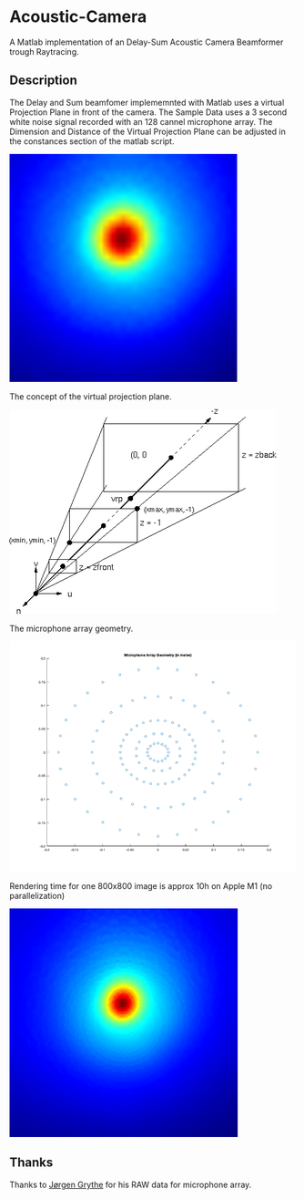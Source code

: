 # Acoustic-Camera
A Matlab implementation of an Delay-Sum Acoustic Camera Beamformer trough Raytracing.

## Description

The Delay and Sum beamfomer implememnted with Matlab uses a virtual Projection Plane in front of the camera. The Sample Data uses a 3 second white noise signal recorded with an 128 cannel microphone array. The Dimension and Distance of the Virtual Projection Plane can be adjusted in the constances section of the matlab script.

<img src="img0.gif" width="400" height="400" />

The concept of the virtual projection plane.

![alt text](img1.gif)

The microphone array geometry.

![alt text](img2.png)

Rendering time for one 800x800 image is approx 10h on Apple M1 (no parallelization)

![alt text](img3.png)

## Thanks
Thanks to [Jørgen Grythe](https://github.com/jorgengrythe/beamforming) for his RAW data for microphone array.
